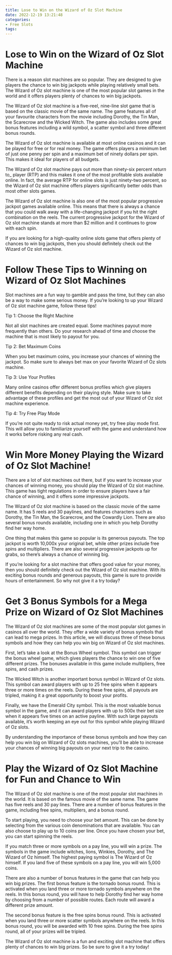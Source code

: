 ```yaml
---
title: Lose to Win on the Wizard of Oz Slot Machine
date: 2022-12-19 13:21:48
categories:
- Free Slots
tags:
---
```



#  Lose to Win on the Wizard of Oz Slot Machine

There is a reason slot machines are so popular. They are designed to give players the chance to win big jackpots while playing relatively small bets. The Wizard of Oz slot machine is one of the most popular slot games in the world and it offers players plenty of chances to win big jackpots.

The Wizard of Oz slot machine is a five-reel, nine-line slot game that is based on the classic movie of the same name. The game features all of your favourite characters from the movie including Dorothy, the Tin Man, the Scarecrow and the Wicked Witch. The game also includes some great bonus features including a wild symbol, a scatter symbol and three different bonus rounds.

The Wizard of Oz slot machine is available at most online casinos and it can be played for free or for real money. The game offers players a minimum bet of just one penny per spin and a maximum bet of ninety dollars per spin. This makes it ideal for players of all budgets.

The Wizard of Oz slot machine pays out more than ninety-six percent _return_ to_ player (RTP) and this makes it one of the most profitable slots available online. In fact, the average RTP for online slots is just ninety-two percent, so the Wizard of Oz slot machine offers players significantly better odds than most other slots games.

The Wizard of Oz slot machine is also one of the most popular progressive jackpot games available online. This means that there is always a chance that you could walk away with a life-changing jackpot if you hit the right combination on the reels. The current progressive jackpot for the Wizard of Oz slot machine stands at more than $2 million and it continues to grow with each spin.

If you are looking for a high-quality online slots game that offers plenty of chances to win big jackpots, then you should definitely check out the Wizard of Oz slot machine.

#  Follow These Tips to Winning on Wizard of Oz Slot Machines

Slot machines are a fun way to gamble and pass the time, but they can also be a way to make some serious money. If you’re looking to up your Wizard of Oz slot machine game, follow these tips!

Tip 1: Choose the Right Machine

Not all slot machines are created equal. Some machines payout more frequently than others. Do your research ahead of time and choose the machine that is most likely to payout for you.

Tip 2: Bet Maximum Coins

When you bet maximum coins, you increase your chances of winning the jackpot. So make sure to always bet max on your favorite Wizard of Oz slots machine.

Tip 3: Use Your Profiles

Many online casinos offer different bonus profiles which give players different benefits depending on their playing style. Make sure to take advantage of these profiles and get the most out of your Wizard of Oz slot machine experience.

 Tip 4: Try Free Play Mode

If you’re not quite ready to risk actual money yet, try free play mode first. This will allow you to familiarize yourself with the game and understand how it works before risking any real cash.

#  Win More Money Playing the Wizard of Oz Slot Machine!

There are a lot of slot machines out there, but if you want to increase your chances of winning money, you should play the Wizard of Oz slot machine. This game has tight regulations in order to ensure players have a fair chance of winning, and it offers some impressive jackpots.

The Wizard of Oz slot machine is based on the classic movie of the same name. It has 5 reels and 30 paylines, and features characters such as Dorothy, the Tin Man, the Scarecrow, and the Cowardly Lion. There are also several bonus rounds available, including one in which you help Dorothy find her way home.

One thing that makes this game so popular is its generous payouts. The top jackpot is worth 10,000x your original bet, while other prizes include free spins and multipliers. There are also several progressive jackpots up for grabs, so there’s always a chance of winning big.

If you’re looking for a slot machine that offers good value for your money, then you should definitely check out the Wizard of Oz slot machine. With its exciting bonus rounds and generous payouts, this game is sure to provide hours of entertainment. So why not give it a try today?

#  Get 3 Bonus Symbols for a Mega Prize on Wizard of Oz Slot Machines

The Wizard of Oz slot machines are some of the most popular slot games in casinos all over the world. They offer a wide variety of bonus symbols that can lead to mega prizes. In this article, we will discuss three of these bonus symbols and how they can help you win big on Wizard of Oz slot machines.

First, let’s take a look at the Bonus Wheel symbol. This symbol can trigger the bonus wheel game, which gives players the chance to win one of five different prizes. The bonuses available in this game include multipliers, free spins, and cash prizes.

The Wicked Witch is another important bonus symbol in Wizard of Oz slots. This symbol can award players with up to 25 free spins when it appears three or more times on the reels. During these free spins, all payouts are tripled, making it a great opportunity to boost your profits.

Finally, we have the Emerald City symbol. This is the most valuable bonus symbol in the game, and it can award players with up to 500x their bet size when it appears five times on an active payline. With such large payouts available, it’s worth keeping an eye out for this symbol while playing Wizard of Oz slots.

By understanding the importance of these bonus symbols and how they can help you win big on Wizard of Oz slots machines, you’ll be able to increase your chances of winning big payouts on your next trip to the casino.

#  Play the Wizard of Oz Slot Machine for Fun and Chance to Win

The Wizard of Oz slot machine is one of the most popular slot machines in the world. It is based on the famous movie of the same name. The game has five reels and 30 pay lines. There are a number of bonus features in the game, including free spins, multipliers, and a bonus round.

To start playing, you need to choose your bet amount. This can be done by selecting from the various coin denominations that are available. You can also choose to play up to 10 coins per line. Once you have chosen your bet, you can start spinning the reels.

If you match three or more symbols on a pay line, you will win a prize. The symbols in the game include witches, lions, Winkies, Dorothy, and The Wizard of Oz himself. The highest paying symbol is The Wizard of Oz himself. If you land five of these symbols on a pay line, you will win 5,000 coins.

There are also a number of bonus features in the game that can help you win big prizes. The first bonus feature is the tornado bonus round. This is activated when you land three or more tornado symbols anywhere on the reels. In this bonus round, you will have to help Dorothy find her way home by choosing from a number of possible routes. Each route will award a different prize amount.

The second bonus feature is the free spins bonus round. This is activated when you land three or more scatter symbols anywhere on the reels. In this bonus round, you will be awarded with 10 free spins. During the free spins round, all of your prizes will be tripled.

The Wizard of Oz slot machine is a fun and exciting slot machine that offers plenty of chances to win big prizes. So be sure to give it a try today!